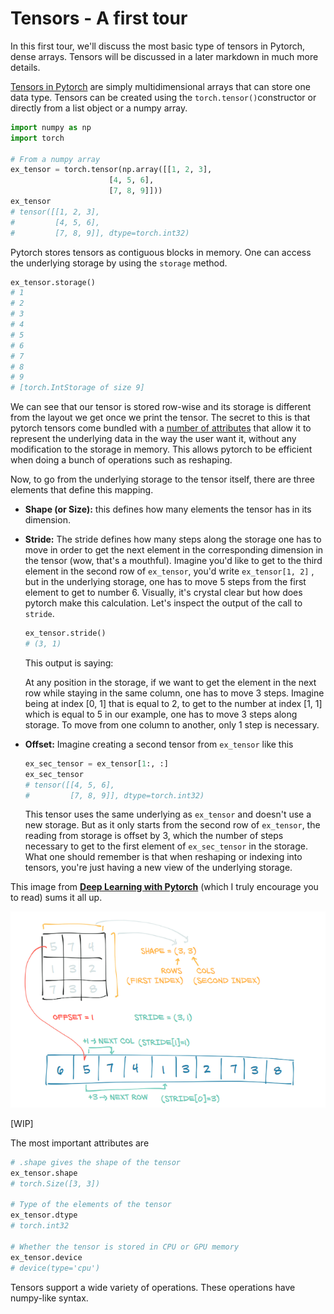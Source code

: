# Tensors - A first tour

In this first tour, we'll discuss the most basic type of tensors in Pytorch, dense arrays. Tensors will be discussed in a later markdown in much more details.

[Tensors in Pytorch](https://pytorch.org/docs/stable/tensors.html#torch-tensor) are simply multidimensional arrays that can store one data type. Tensors can be created using the `torch.tensor()`constructor or directly from a list object or a numpy array.

````python
import numpy as np
import torch

# From a numpy array
ex_tensor = torch.tensor(np.array([[1, 2, 3],
                      [4, 5, 6],
                      [7, 8, 9]]))
ex_tensor
# tensor([[1, 2, 3],
#         [4, 5, 6],
#         [7, 8, 9]], dtype=torch.int32)
````

Pytorch stores tensors as contiguous blocks in memory. One can access the underlying storage by using the `storage` method.

````python
ex_tensor.storage()
# 1
# 2
# 3
# 4
# 5
# 6
# 7
# 8
# 9
# [torch.IntStorage of size 9]
````

We can see that our tensor is stored row-wise and its storage is different from the layout we get once we print the tensor. The secret to this is that pytorch tensors come bundled with a [number of attributes](https://pytorch.org/docs/stable/tensor_attributes.html#tensor-attributes-doc) that allow it to represent the underlying data in the way the user want it, without any modification to the storage in memory. This allows pytorch to be efficient when doing a bunch of operations such as reshaping.

Now, to go from the underlying storage to the tensor itself, there are three elements that define this mapping.

- **Shape (or Size):** this defines how many elements the tensor has in its dimension.

- **Stride:** The stride defines how many steps along the storage one has to move in order to get the next element in the corresponding dimension in the tensor (wow, that's a mouthful). Imagine you'd like to get to the third element in the second row of `ex_tensor`, you'd write `ex_tensor[1, 2]` , but in the underlying storage, one has to move 5 steps from the first element to get to number 6.  Visually, it's crystal clear but how does pytorch make this calculation. Let's inspect the output of the call to `stride`.

  ````python
  ex_tensor.stride()
  # (3, 1)
  ````

  This output is saying:

  At any position in the storage, if we want to get the element in the next row while staying in the same column, one has to move 3 steps. Imagine  being 	at index [0, 1] that is equal to 2, to get to the number at index [1, 1] which is equal to 5 in our example, one has to move 3 steps along storage. To move from one column to another, only 1 step is necessary. 

- **Offset:** Imagine creating a second tensor from `ex_tensor` like this

  ````python
  ex_sec_tensor = ex_tensor[1:, :]
  ex_sec_tensor
  # tensor([[4, 5, 6],
  #         [7, 8, 9]], dtype=torch.int32)
  ````

  This tensor uses the same underlying as `ex_tensor` and doesn't use a new storage. But as it only starts from the second row of `ex_tensor`, the reading from storage is offset by 3, which the number of steps necessary to get to the first element of `ex_sec_tensor` in the storage. What one should remember is that when reshaping or indexing into tensors, you're just having a new view of the underlying storage.  

This image from **[Deep Learning with Pytorch](https://www.manning.com/books/deep-learning-with-pytorch)** (which I truly encourage you to read) sums it all up.



![image-20210202075749034](assets/image-20210202075749034.png)

[WIP]

The most important attributes are

````python
# .shape gives the shape of the tensor
ex_tensor.shape
# torch.Size([3, 3])

# Type of the elements of the tensor
ex_tensor.dtype
# torch.int32

# Whether the tensor is stored in CPU or GPU memory
ex_tensor.device
# device(type='cpu')
````



Tensors support a wide variety of operations. These operations have numpy-like syntax.